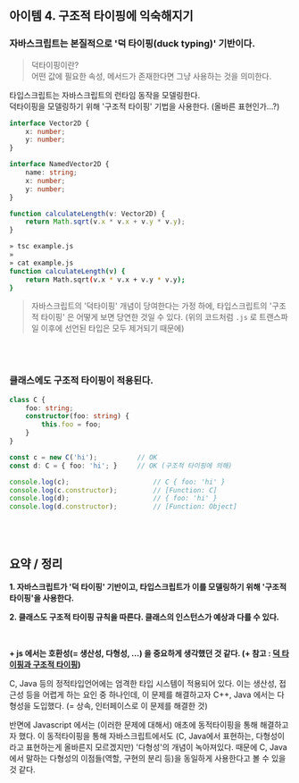 ## 아이템 4. 구조적 타이핑에 익숙해지기

### 자바스크립트는 본질적으로 '덕 타이핑(duck typing)' 기반이다.

> 덕타이핑이란? <br> 어떤 값에 필요한 속성, 메서드가 존재한다면 그냥 사용하는 것을 의미한다.

타입스크립트는 자바스크립트의 런타임 동작을 모델링한다. <br>
덕타이핑을 모델링하기 위해 '구조적 타이핑' 기법을 사용한다. (올바른 표현인가...?)

```ts
interface Vector2D {
    x: number;
    y: number;
}

interface NamedVector2D {
    name: string;
    x: number;
    y: number;
}

function calculateLength(v: Vector2D) {
    return Math.sqrt(v.x * v.x + v.y * v.y);
}
```

```sh
» tsc example.js
»
» cat example.js
function calculateLength(v) {
    return Math.sqrt(v.x * v.x + v.y * v.y);
}
```

> 자바스크립트의 '덕타이핑' 개념이 당여한다는 가정 하에, 타입스크립트의 '구조적 타이핑' 은 어떻게 보면 당연한 것일 수 있다. (위의 코드처럼 `.js` 로 트랜스파일 이후에 선언된 타입은 모두 제거되기 때문에)

<br><br>

### 클래스에도 구조적 타이핑이 적용된다.

```ts
class C {
    foo: string;
    constructor(foo: string) {
        this.foo = foo;
    }
}

const c = new C('hi');          // OK
const d: C = { foo: 'hi'; }     // OK (구조적 타이핑에 의해)

console.log(c);                     // C { foo: 'hi' }
console.log(c.constructor);         // [Function: C]
console.log(d);                     // { foo: 'hi' }
console.log(d.constructor);         // [Function: Object]
```

<br><br>

## 요약 / 정리

**1. 자바스크립트가 '덕 타이핑' 기반이고, 타입스크립트가 이를 모델링하기 위해 '구조적 타이핑'을 사용한다.**

**2. 클래스도 구조적 타이핑 규칙을 따른다. 클래스의 인스턴스가 예상과 다를 수 있다.**

<br>

**\+ js 에서는 호환성(= 생산성, 다형성, ...) 을 중요하게 생각했던 것 같다. (+ 참고 : [덕 타이핑과 구조적 타이핑](https://vallista.kr/%EB%8D%95-%ED%83%80%EC%9D%B4%ED%95%91%EA%B3%BC-%EA%B5%AC%EC%A1%B0%EC%A0%81-%ED%83%80%EC%9D%B4%ED%95%91/))**

C, Java 등의 정적타입언어에는 엄격한 타입 시스템이 적용되어 있다. 이는 생산성, 접근성 등을 어렵게 하는 요인 중 하나인데, 이 문제를 해결하고자 C++, Java 에서는 다형성을 도입했다. (= 상속, 인터페이스로 이 문제를 해결한 것)

반면에 Javascript 에서는 (이러한 문제에 대해서) 애초에 동적타이핑을 통해 해결하고자 했다. 이 동적타이핑을 통해 자바스크립트에서도 (C, Java에서 표현하는, 다형성이라고 표현하는게 올바른지 모르겠지만) '다형성'의 개념이 녹아져있다. 때문에 C, Java에서 말하는 다형성의 이점들(역할, 구현의 분리 등)을 동일하게 사용한다고 볼 수 있을 것 같다.
